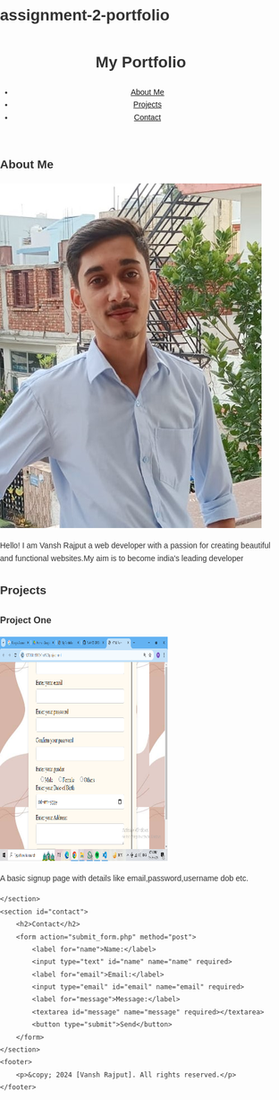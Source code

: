 # assignment-2-portfolio
<!DOCTYPE html>
<html lang="en">
<head>
    <meta charset="UTF-8">
    <meta name="viewport" content="width=device-width, initial-scale=1.0">
    <title>My Portfolio</title>
    <link rel="stylesheet" href="styles.css">
</head>
<body>
    <header>
        <h1>My Portfolio</h1>
        <nav>
            <ul>
                <li><a href="#about">About Me</a></li>
                <li><a href="#projects">Projects</a></li>
                <li><a href="#contact">Contact</a></li>
            </ul>
        </nav>
    </header>
    <section id="about">
        <h2>About Me</h2>
        <img src="Vansh Rajput.jpeg" alt="My Photo">
        <p>Hello! I am Vansh Rajput  a web developer with a passion for creating beautiful and functional websites.My aim is to become india's leading developer</p>
    </section>
    <section id="projects">
        <h2>Projects</h2>
        <div class="project">
            <h3>Project One</h3>
            <img src="portfolio.png" alt="Project One" width="300" height="400">
            <p>A basic signup page with details like email,password,username dob etc.</p>
        </div>
        
    </section>
    <section id="contact">
        <h2>Contact</h2>
        <form action="submit_form.php" method="post">
            <label for="name">Name:</label>
            <input type="text" id="name" name="name" required>
            <label for="email">Email:</label>
            <input type="email" id="email" name="email" required>
            <label for="message">Message:</label>
            <textarea id="message" name="message" required></textarea>
            <button type="submit">Send</button>
        </form>
    </section>
    <footer>
        <p>&copy; 2024 [Vansh Rajput]. All rights reserved.</p>
    </footer>
</body>
</html>
<style>
    body {
    font-family: Arial, sans-serif;
    line-height: 1.6;
    margin: 0;
    padding: 0;
    background-image: url(https://encrypted-tbn0.gstatic.com/images?q=tbn:ANd9GcSRtzmz-R4qJz9oWjtaF_S1cS_EgEPE6SKSYA&s);
    color: #333;
}

header {
    background: #000000;
    color: #fff;
    padding: 1rem 0;
    text-align: center;
}

nav ul {
    list-style: none;
    padding: 0;
}

nav ul li {
    display: inline;
    margin: 0 10px;
}

nav ul li a {
    color: #fff;
    text-decoration: none;
}

section {
    padding: 20px;
    margin: 20px 0;
}

#about img {
    max-width: 150px;
    border-radius: 50%;
}

.project {
    margin-bottom: 20px;
}

.project img {
    max-width: 100%;
    height: auto;
}

form {
    display: flex;
    flex-direction: column;
}

form label {
    margin-top: 10px;
}

form input,
form textarea {
    padding: 10px;
    margin-top: 5px;
}

form button {
    padding: 10px;
    background: #333;
    color: #fff;
    border: none;
    cursor: pointer;
    margin-top: 10px;
}

footer {
    background: #333;
    color: #fff;
    text-align: center;
    padding: 1rem 0;
    position: fixed;
    bottom: 0;
    width: 100%;
}
</style>
